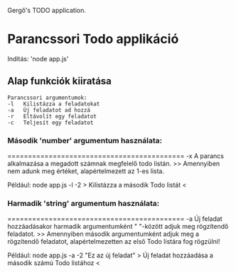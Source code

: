 Gergő's TODO application.


Parancssori Todo applikáció
=============================
Indítás: 'node app.js'

## Alap funkciók kiiratása

    Parancssori argumentumok:
    -l   Kilistázza a feladatokat
    -a   Új feladatot ad hozzá 
    -r   Eltávolít egy feladatot
    -c   Teljesít egy feladatot


### Második 'number' argumentum használata:
===========================================
    -x   A parancs alkalmazása a megadott számnak megfelelő todo listán.
         >> Amennyiben nem adunk meg értéket, alapértelmezett az 1-es lista.
    
Például: node app.js -l -2 
         > Kilistázza a második Todo listát <


### Harmadik 'string' argumentum használata:
===========================================
    -a   Új feladat hozzáadásakor harmadik argumentumként " "-között adjuk meg rögzítendő feladatot.
         >> Amennyiben második argumentumként adjuk meg a rögzítendő feladatot, 
            alapértelmezetten az első Todo listára fog rögzülni!

Például: node app.js -a -2 "Ez az új feladat"
         > Új feladat hozzáadása a második számú Todo listához <